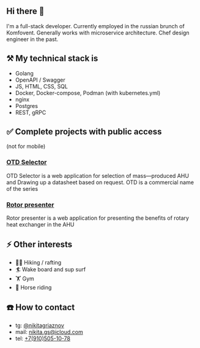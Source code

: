 ## Hi there 👋
I'm a full-stack developer.
Currently employed in the russian brunch of Komfovent.
Generally works with microservice architecture. 
Chef design engineer in the past.

## ⚒️ My technical stack is 
 - Golang
 - OpenAPI / Swagger
 - JS, HTML, CSS, SQL
 - Docker, Docker-compose, Podman (with kubernetes.yml)
 - nginx
 - Postgres
 - REST, gRPC

## ✅ Complete projects with public access
(not for mobile)
### [OTD Selector](https://otd.komfovent-ru.ru)
OTD Selector is a web application for selection of mass—produced AHU and Drawing up a datasheet based on request.
OTD is a commercial name of the series

### [Rotor presenter](https://rotor.komfovent-ru.ru)
Rotor presenter is a web application for presenting the benefits of rotary heat exchanger in the AHU

## ⚡ Other interests
- 🧗🚣 Hiking / rafting
- 🏄 Wake board and sup surf
- 🏋️ Gym
- 🏇 Horse riding 

 ## ☎️ How to contact

 - tg: [@nikitagriaznov](https://t.me/nikitagriaznov)
 - mail: [nikita.gs@icloud.com](mailto:nikita.gs@icloud.com)
 - tel: [+7(910)505-10-78](tel:+79105051078)
